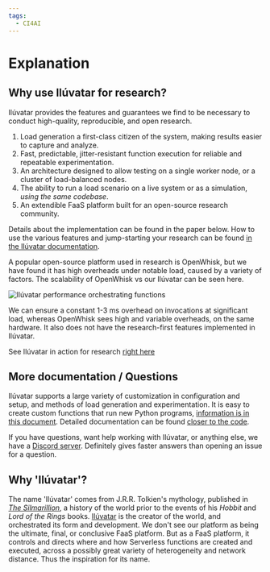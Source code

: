 ```yaml
---
tags:
  - CI4AI
---
```


# Explanation

## Why use Ilúvatar for research?

Ilúvatar provides the features and guarantees we find to be necessary to conduct high-quality, reproducible, and open research.

1. Load generation a first-class citizen of the system, making results easier to capture and analyze.
2. Fast, predictable, jitter-resistant function execution for reliable and repeatable experimentation.
3. An architecture designed to allow testing on a single worker node, or a cluster of load-balanced nodes.
4. The ability to run a load scenario on a live system or as a simulation, _using the same codebase_.
5. An extendible FaaS platform built for an open-source research community.

Details about the implementation can be found in the paper below.
How to use the various features and jump-starting your research can be found [in the Ilúvatar documentation](https://github.com/COS-IN/iluvatar-faas/blob/gpu-support/src/Il%C3%BAvatar/README.md).

A popular open-source platform used in research is OpenWhisk, but we have found it has high overheads under notable load, caused by a variety of factors.
The scalability of OpenWhisk vs our Ilúvatar can be seen here.

![Ilúvatar performance orchestrating functions](https://raw.githubusercontent.com/COS-IN/iluvatar-faas/gpu-support/imgs/overhead-scaling.jpeg)

We can ensure a constant 1-3 ms overhead on invocations at significant load, whereas OpenWhisk sees high and variable overheads, on the same hardware.
It also does not have the research-first features implemented in Ilúvatar.

See Ilúvatar in action for research [right here](https://github.com/COS-IN/iluvatar-faas/blob/gpu-support/src/Il%C3%BAvatar/docs/RESEARCH.md)

## More documentation / Questions

Ilúvatar supports a large variety of customization in configuration and setup, and methods of load generation and experimentation.
It is easy to create custom functions that run new Python programs, [information is in this document](https://github.com/COS-IN/iluvatar-faas/blob/gpu-support/src/Il%C3%BAvatar/docs/FUNCTIONS.md#preparing-code-to-be-functions).
Detailed documentation can be found [closer to the code](https://github.com/COS-IN/iluvatar-faas/blob/gpu-support/src/Il%C3%BAvatar/README.md).

If you have questions, want help working with Ilúvatar, or anything else, we have a [Discord server](https://discord.gg/r4CZ7bZhmJ).
Definitely gives faster answers than opening an issue for a question.

## Why 'Ilúvatar'?

The name 'Ilúvatar' comes from J.R.R. Tolkien's mythology, published in [*The Silmarillion*](https://tolkiengateway.net/wiki/The_Silmarillion), a history of the world prior to the events of his *Hobbit* and *Lord of the Rings* books.
[Ilúvatar](https://tolkiengateway.net/wiki/Il%C3%BAvatar) is the creator of the world, and orchestrated its form and development.
We don't see our platform as being the ultimate, final, or conclusive FaaS platform.
But as a FaaS platform, it controls and directs where and how Serverless functions are created and executed, across a possibly great variety of heterogeneity and network distance.
Thus the inspiration for its name.
